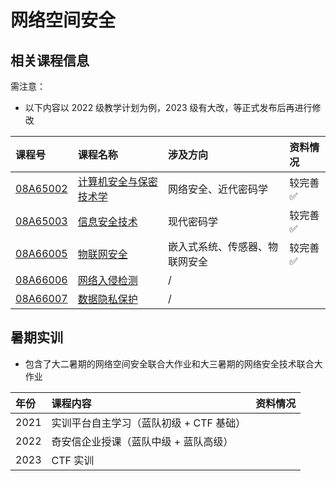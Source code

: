 # 网络空间安全

## 相关课程信息

需注意：

- 以下内容以 2022 级教学计划为例，2023 级有大改，等正式发布后再进行修改

| 课程号                       | 课程名称                                | 涉及方向                       | 资料情况 |
| :--------------------------- | :-------------------------------------- | :----------------------------- | :------- |
| [08A65002](../docs/08A65002_SEC/)    | [计算机安全与保密技术学](../docs/08A65002_SEC/) | 网络安全、近代密码学           | 较完善✅  |
| [08A65003](../docs/08A65003_CRYPTO/) | [信息安全技术](../docs/08A65003_CRYPTO/)        | 现代密码学                     | 较完善✅  |
| [08A66005](../docs/08A66005_IOTS/)   | [物联网安全](../docs/08A66005_IOTS/)            | 嵌入式系统、传感器、物联网安全 | 较完善✅  |
| [08A66006](../docs/08A66006_NID/)    | [网络入侵检测](../docs/08A66006_NID/)           | /                              |          |
| [08A66007](../docs/08A66007_DPP/)    | [数据隐私保护](../docs/08A66007_DPP/)           | /                              |          |

## 暑期实训

- 包含了大二暑期的网络空间安全联合大作业和大三暑期的网络安全技术联合大作业


| 年份 | 课程内容                             | 资料情况 |
| :--- | :----------------------------------- | :------- |
| 2021 | 实训平台自主学习（蓝队初级 + CTF 基础） |          |
| 2022 | 奇安信企业授课（蓝队中级 + 蓝队高级）  |          |
| 2023 | CTF 实训                             |          |